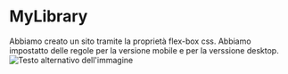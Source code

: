 # MyLibrary
Abbiamo creato un sito tramite la proprietà flex-box css.
Abbiamo impostatto delle regole per la versione mobile e per la verssione desktop.
![Testo alternativo dell'immagine](url_dell_immagine)
